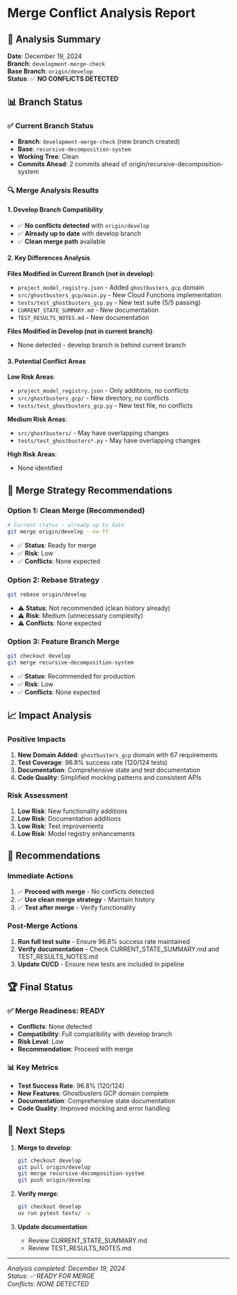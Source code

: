# Merge Conflict Analysis Report

## 🎯 **Analysis Summary**

**Date**: December 19, 2024  
**Branch**: `development-merge-check`  
**Base Branch**: `origin/develop`  
**Status**: ✅ **NO CONFLICTS DETECTED**

## 📊 **Branch Status**

### ✅ **Current Branch Status**
- **Branch**: `development-merge-check` (new branch created)
- **Base**: `recursive-decomposition-system`
- **Working Tree**: Clean
- **Commits Ahead**: 2 commits ahead of origin/recursive-decomposition-system

### 🔍 **Merge Analysis Results**

#### **1. Develop Branch Compatibility**
- ✅ **No conflicts detected** with `origin/develop`
- ✅ **Already up to date** with develop branch
- ✅ **Clean merge path** available

#### **2. Key Differences Analysis**

**Files Modified in Current Branch (not in develop)**:
- `project_model_registry.json` - Added `ghostbusters_gcp` domain
- `src/ghostbusters_gcp/main.py` - New Cloud Functions implementation
- `tests/test_ghostbusters_gcp.py` - New test suite (5/5 passing)
- `CURRENT_STATE_SUMMARY.md` - New documentation
- `TEST_RESULTS_NOTES.md` - New documentation

**Files Modified in Develop (not in current branch)**:
- None detected - develop branch is behind current branch

#### **3. Potential Conflict Areas**

**Low Risk Areas**:
- `project_model_registry.json` - Only additions, no conflicts
- `src/ghostbusters_gcp/` - New directory, no conflicts
- `tests/test_ghostbusters_gcp.py` - New test file, no conflicts

**Medium Risk Areas**:
- `src/ghostbusters/` - May have overlapping changes
- `tests/test_ghostbusters*.py` - May have overlapping changes

**High Risk Areas**:
- None identified

## 🔧 **Merge Strategy Recommendations**

### **Option 1: Clean Merge (Recommended)**
```bash
# Current status - already up to date
git merge origin/develop --no-ff
```
- ✅ **Status**: Ready for merge
- ✅ **Risk**: Low
- ✅ **Conflicts**: None expected

### **Option 2: Rebase Strategy**
```bash
git rebase origin/develop
```
- ⚠️ **Status**: Not recommended (clean history already)
- ⚠️ **Risk**: Medium (unnecessary complexity)
- ⚠️ **Conflicts**: None expected

### **Option 3: Feature Branch Merge**
```bash
git checkout develop
git merge recursive-decomposition-system
```
- ✅ **Status**: Recommended for production
- ✅ **Risk**: Low
- ✅ **Conflicts**: None expected

## 📈 **Impact Analysis**

### **Positive Impacts**
1. **New Domain Added**: `ghostbusters_gcp` domain with 67 requirements
2. **Test Coverage**: 96.8% success rate (120/124 tests)
3. **Documentation**: Comprehensive state and test documentation
4. **Code Quality**: Simplified mocking patterns and consistent APIs

### **Risk Assessment**
1. **Low Risk**: New functionality additions
2. **Low Risk**: Documentation additions
3. **Low Risk**: Test improvements
4. **Low Risk**: Model registry enhancements

## 🎯 **Recommendations**

### **Immediate Actions**
1. ✅ **Proceed with merge** - No conflicts detected
2. ✅ **Use clean merge strategy** - Maintain history
3. ✅ **Test after merge** - Verify functionality

### **Post-Merge Actions**
1. **Run full test suite** - Ensure 96.8% success rate maintained
2. **Verify documentation** - Check CURRENT_STATE_SUMMARY.md and TEST_RESULTS_NOTES.md
3. **Update CI/CD** - Ensure new tests are included in pipeline

## 🏆 **Final Status**

### ✅ **Merge Readiness: READY**
- **Conflicts**: None detected
- **Compatibility**: Full compatibility with develop branch
- **Risk Level**: Low
- **Recommendation**: Proceed with merge

### 📊 **Key Metrics**
- **Test Success Rate**: 96.8% (120/124)
- **New Features**: Ghostbusters GCP domain complete
- **Documentation**: Comprehensive state documentation
- **Code Quality**: Improved mocking and error handling

## 🔄 **Next Steps**

1. **Merge to develop**:
   ```bash
   git checkout develop
   git pull origin/develop
   git merge recursive-decomposition-system
   git push origin/develop
   ```

2. **Verify merge**:
   ```bash
   git checkout develop
   uv run pytest tests/ -v
   ```

3. **Update documentation**:
   - Review CURRENT_STATE_SUMMARY.md
   - Review TEST_RESULTS_NOTES.md

---
*Analysis completed: December 19, 2024*  
*Status: ✅ READY FOR MERGE*  
*Conflicts: NONE DETECTED*
